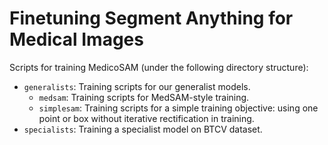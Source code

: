 # Finetuning Segment Anything for Medical Images

Scripts for training MedicoSAM (under the following directory structure):

- `generalists`: Training scripts for our generalist models.
    - `medsam`: Training scripts for MedSAM-style training.
    - `simplesam`: Training scripts for a simple training objective: using one point or box without iterative rectification in training.
- `specialists`: Training a specialist model on BTCV dataset.
